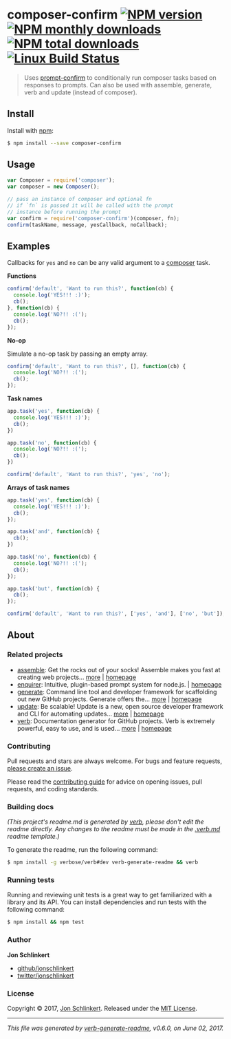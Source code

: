 # composer-confirm [![NPM version](https://img.shields.io/npm/v/composer-confirm.svg?style=flat)](https://www.npmjs.com/package/composer-confirm) [![NPM monthly downloads](https://img.shields.io/npm/dm/composer-confirm.svg?style=flat)](https://npmjs.org/package/composer-confirm) [![NPM total downloads](https://img.shields.io/npm/dt/composer-confirm.svg?style=flat)](https://npmjs.org/package/composer-confirm) [![Linux Build Status](https://img.shields.io/travis/jonschlinkert/composer-confirm.svg?style=flat&label=Travis)](https://travis-ci.org/jonschlinkert/composer-confirm)

> Uses [prompt-confirm](https://github.com/enquirer/prompt-confirm) to conditionally run composer tasks based on responses to prompts. Can also be used with assemble, generate, verb and update (instead of composer).

## Install

Install with [npm](https://www.npmjs.com/):

```sh
$ npm install --save composer-confirm
```

## Usage

```js
var Composer = require('composer');
var composer = new Composer();

// pass an instance of composer and optional fn
// if `fn` is passed it will be called with the prompt
// instance before running the prompt
var confirm = require('composer-confirm')(composer, fn);
confirm(taskName, message, yesCallback, noCallback);
```

## Examples

Callbacks for `yes` and `no` can be any valid argument to a [composer](https://github.com/doowb/composer) task.

**Functions**

```js
confirm('default', 'Want to run this?', function(cb) {
  console.log('YES!!! :)');
  cb();
}, function(cb) {
  console.log('NO?!! :(');
  cb();
});
```

**No-op**

Simulate a no-op task by passing an empty array.

```js
confirm('default', 'Want to run this?', [], function(cb) {
  console.log('NO?!! :(');
  cb();
});
```

**Task names**

```js
app.task('yes', function(cb) {
  console.log('YES!!! :)');
  cb();
})

app.task('no', function(cb) {
  console.log('NO?!! :(');
  cb();
})

confirm('default', 'Want to run this?', 'yes', 'no');
```

**Arrays of task names**

```js
app.task('yes', function(cb) {
  console.log('YES!!! :)');
  cb();
});

app.task('and', function(cb) {
  cb();
})

app.task('no', function(cb) {
  console.log('NO?!! :(');
  cb();
});

app.task('but', function(cb) {
  cb();
});

confirm('default', 'Want to run this?', ['yes', 'and'], ['no', 'but']);
```

## About

### Related projects

* [assemble](https://www.npmjs.com/package/assemble): Get the rocks out of your socks! Assemble makes you fast at creating web projects… [more](https://github.com/assemble/assemble) | [homepage](https://github.com/assemble/assemble "Get the rocks out of your socks! Assemble makes you fast at creating web projects. Assemble is used by thousands of projects for rapid prototyping, creating themes, scaffolds, boilerplates, e-books, UI components, API documentation, blogs, building websit")
* [enquirer](https://www.npmjs.com/package/enquirer): Intuitive, plugin-based prompt system for node.js. | [homepage](http://enquirer.io "Intuitive, plugin-based prompt system for node.js.")
* [generate](https://www.npmjs.com/package/generate): Command line tool and developer framework for scaffolding out new GitHub projects. Generate offers the… [more](https://github.com/generate/generate) | [homepage](https://github.com/generate/generate "Command line tool and developer framework for scaffolding out new GitHub projects. Generate offers the robustness and configurability of Yeoman, the expressiveness and simplicity of Slush, and more powerful flow control and composability than either.")
* [update](https://www.npmjs.com/package/update): Be scalable! Update is a new, open source developer framework and CLI for automating updates… [more](https://github.com/update/update) | [homepage](https://github.com/update/update "Be scalable! Update is a new, open source developer framework and CLI for automating updates of any kind in code projects.")
* [verb](https://www.npmjs.com/package/verb): Documentation generator for GitHub projects. Verb is extremely powerful, easy to use, and is used… [more](https://github.com/verbose/verb) | [homepage](https://github.com/verbose/verb "Documentation generator for GitHub projects. Verb is extremely powerful, easy to use, and is used on hundreds of projects of all sizes to generate everything from API docs to readmes.")

### Contributing

Pull requests and stars are always welcome. For bugs and feature requests, [please create an issue](../../issues/new).

Please read the [contributing guide](.github/contributing.md) for advice on opening issues, pull requests, and coding standards.

### Building docs

_(This project's readme.md is generated by [verb](https://github.com/verbose/verb-generate-readme), please don't edit the readme directly. Any changes to the readme must be made in the [.verb.md](.verb.md) readme template.)_

To generate the readme, run the following command:

```sh
$ npm install -g verbose/verb#dev verb-generate-readme && verb
```

### Running tests

Running and reviewing unit tests is a great way to get familiarized with a library and its API. You can install dependencies and run tests with the following command:

```sh
$ npm install && npm test
```

### Author

**Jon Schlinkert**

* [github/jonschlinkert](https://github.com/jonschlinkert)
* [twitter/jonschlinkert](https://twitter.com/jonschlinkert)

### License

Copyright © 2017, [Jon Schlinkert](https://github.com/jonschlinkert).
Released under the [MIT License](LICENSE).

***

_This file was generated by [verb-generate-readme](https://github.com/verbose/verb-generate-readme), v0.6.0, on June 02, 2017._